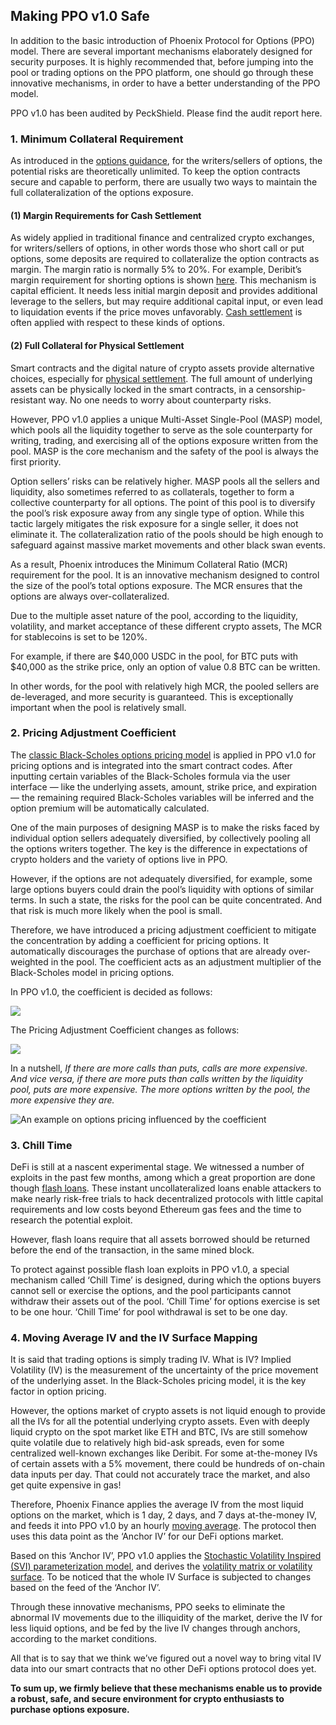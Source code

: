## Making PPO v1.0 Safe

In addition to the basic introduction of Phoenix Protocol for Options (PPO) model. There are several important mechanisms elaborately designed for security purposes. It is highly recommended that, before jumping into the pool or trading options on the PPO platform, one should go through these innovative mechanisms, in order to have a better understanding of the PPO model.

PPO v1.0 has been audited by PeckShield. Please find the audit report here.

### 1. Minimum Collateral Requirement

As introduced in the [options guidance](index.md), for the writers/sellers of options, the potential risks are theoretically unlimited. To keep the option contracts secure and capable to perform, there are usually two ways to maintain the full collateralization of the options exposure. 

#### (1) Margin Requirements for Cash Settlement
As widely applied in traditional finance and centralized crypto exchanges, for writers/sellers of options, in other words those who short call or put options, some deposits are required to collateralize the option contracts as margin. The margin ratio is normally 5% to 20%. For example, Deribit’s margin requirement for shorting options is shown [here](https://www.deribit.com/pages/docs/options). This mechanism is capital efficient. It needs less initial margin deposit and provides additional leverage to the sellers, but may require additional capital input, or even lead to liquidation events if the price moves unfavorably. [Cash settlement](https://www.investopedia.com/terms/c/cashsettlement.asp) is often applied with respect to these kinds of options.

#### (2) Full Collateral for Physical Settlement
Smart contracts and the digital nature of crypto assets provide alternative choices, especially for [physical settlement](https://www.investopedia.com/terms/p/physicaldelivery.asp). The full amount of underlying assets can be physically locked in the smart contracts, in a censorship-resistant way. No one needs to worry about counterparty risks.

However, PPO v1.0 applies a unique Multi-Asset Single-Pool (MASP) model, which pools all the liquidity together to serve as the sole counterparty for writing, trading, and exercising all of the options exposure written from the pool. MASP is the core mechanism and the safety of the pool is always the first priority.

Option sellers’ risks can be relatively higher. MASP pools all the sellers and liquidity, also sometimes referred to as collaterals, together to form a collective counterparty for all options. The point of this pool is to diversify the pool’s risk exposure away from any single type of option. While this tactic largely mitigates the risk exposure for a single seller, it does not eliminate it. The collateralization ratio of the pools should be high enough to safeguard against massive market movements and other black swan events.

As a result, Phoenix introduces the Minimum Collateral Ratio (MCR) requirement for the pool. It is an innovative mechanism designed to control the size of the pool’s total options exposure. The MCR ensures that the options are always over-collateralized.

Due to the multiple asset nature of the pool, according to the liquidity, volatility, and market acceptance of these different crypto assets, The MCR for stablecoins is set to be 120%.

For example, if there are $40,000 USDC in the pool, for BTC puts with $40,000 as the strike price, only an option of value 0.8 BTC can be written.

In other words, for the pool with relatively high MCR, the pooled sellers are de-leveraged, and more security is guaranteed. This is exceptionally important when the pool is relatively small.

### 2. Pricing Adjustment Coefficient

The [classic Black-Scholes options pricing model](https://www.investopedia.com/terms/b/blackscholes.asp) is applied in PPO v1.0 for pricing options and is integrated into the smart contract codes. After inputting certain variables of the Black-Scholes formula via the user interface — like the underlying assets, amount, strike price, and expiration — the remaining required Black-Scholes variables will be inferred and the option premium will be automatically calculated.

One of the main purposes of designing MASP is to make the risks faced by individual option sellers adequately diversified, by collectively pooling all the options writers together. The key is the difference in expectations of crypto holders and the variety of options live in PPO.

However, if the options are not adequately diversified, for example, some large options buyers could drain the pool’s liquidity with options of similar terms. In such a state, the risks for the pool can be quite concentrated. And that risk is much more likely when the pool is small.

Therefore, we have introduced a pricing adjustment coefficient to mitigate the concentration by adding a coefficient for pricing options. It automatically discourages the purchase of options that are already over-weighted in the pool. The coefficient acts as an adjustment multiplier of the Black-Scholes model in pricing options.

In PPO v1.0, the coefficient is decided as follows:

![](https://miro.medium.com/max/875/1*OuqCZKWhXZKh9nNBfLRaJA.png)

The Pricing Adjustment Coefficient changes as follows:

![](https://miro.medium.com/max/1250/1*vMTs8dm-fpIfzG9VtYaPJg.png)

In a nutshell,
*If there are more calls than puts, calls are more expensive.
And vice versa, if there are more puts than calls written by the liquidity pool, puts are more expensive.
The more options written by the pool, the more expensive they are.*

![](https://miro.medium.com/max/875/1*gtx24oI7Rd6kh3idl-xiKQ.png "An example on options pricing influenced by the coefficient")

### 3. Chill Time

DeFi is still at a nascent experimental stage. We witnessed a number of exploits in the past few months, among which a great proportion are done though [flash loans](https://news.bitcoin.com/defi-flash-loans/). These instant uncollateralized loans enable attackers to make nearly risk-free trials to hack decentralized protocols with little capital requirements and low costs beyond Ethereum gas fees and the time to research the potential exploit.

However, flash loans require that all assets borrowed should be returned before the end of the transaction, in the same mined block.

To protect against possible flash loan exploits in PPO v1.0, a special mechanism called ‘Chill Time’ is designed, during which the options buyers cannot sell or exercise the options, and the pool participants cannot withdraw their assets out of the pool. ‘Chill Time’ for options exercise is set to be one hour. ‘Chill Time’ for pool withdrawal is set to be one day.

### 4. Moving Average IV and the IV Surface Mapping

It is said that trading options is simply trading IV. What is IV? Implied Volatility (IV) is the measurement of the uncertainty of the price movement of the underlying asset. In the Black-Scholes pricing model, it is the key factor in option pricing.

However, the options market of crypto assets is not liquid enough to provide all the IVs for all the potential underlying crypto assets. Even with deeply liquid crypto on the spot market like ETH and BTC, IVs are still somehow quite volatile due to relatively high bid-ask spreads, even for some centralized well-known exchanges like Deribit. For some at-the-money IVs of certain assets with a 5% movement, there could be hundreds of on-chain data inputs per day. That could not accurately trace the market, and also get quite expensive in gas!

Therefore, Phoenix Finance applies the average IV from the most liquid options on the market, which is 1 day, 2 days, and 7 days at-the-money IV, and feeds it into PPO v1.0 by an hourly [moving average](https://www.investopedia.com/terms/m/movingaverage.asp). The protocol then uses this data point as the ‘Anchor IV’ for our DeFi options market.

Based on this ‘Anchor IV’, PPO v1.0 applies the [Stochastic Volatility Inspired (SVI) parameterization model](https://www.math.kth.se/matstat/seminarier/reports/M-exjobb14/140909.pdf), and derives the [volatility matrix or volatility surface](https://www.investopedia.com/articles/stock-analysis/081916/volatility-surface-explained.asp). To be noticed that the whole IV Surface is subjected to changes based on the feed of the ‘Anchor IV’.

Through these innovative mechanisms, PPO seeks to eliminate the abnormal IV movements due to the illiquidity of the market, derive the IV for less liquid options, and be fed by the live IV changes through anchors, according to the market conditions.

All that is to say that we think we’ve figured out a novel way to bring vital IV data into our smart contracts that no other DeFi options protocol does yet.



**To sum up, we firmly believe that these mechanisms enable us to provide a robust, safe, and secure environment for crypto enthusiasts to purchase options exposure.**

